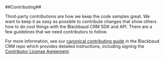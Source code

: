 ##Contributing##

Third-party contributions are how we keep the code samples great. We want to keep it as easy as possible to contribute changes that show others how to do cool things with the Blackbaud CRM SDK and API. There are a few guidelines that we need contributors to follow.

For more information, see our [canonical contributing guide](https://github.com/bbBobbyEarl/Blackbaud-CRM/blob/master/CONTRIBUTING.md) in the Blackbaud CRM repo which provides detailed instructions, including signing the [Contributor License Agreement](http://developer.blackbaud.com/cla).
